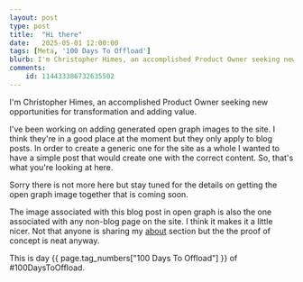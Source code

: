 ```yaml
---
layout: post
type: post
title:  "Hi there"
date:   2025-05-01 12:00:00
tags: [Meta, '100 Days To Offload']
blurb: I'm Christopher Himes, an accomplished Product Owner seeking new opportunities for transformation and adding value.
comments:
    id: 114433386732635502
---
```


I'm Christopher Himes, an accomplished Product Owner seeking new opportunities for transformation and adding value.

I've been working on adding generated open graph images to the site. I think they're in a good place at the moment but they only apply to blog posts. In order to create a generic one for the site as a whole I wanted to have a simple post that would create one with the correct content. So, that's what you're looking at here.

Sorry there is not more here but stay tuned for the details on getting the open graph image together that is coming soon.

The image associated with this blog post in open graph is also the one associated with any non-blog page on the site. I think it makes it a little nicer. Not that anyone is sharing my [about] section but the the proof of concept is neat anyway.

This is day {{ page.tag_numbers["100 Days To Offload"] }}  of #100DaysToOffload.

[about]: /about